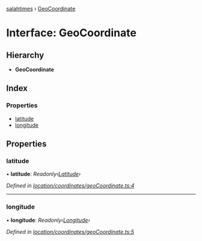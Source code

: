 [salahtimes](../README.md) › [GeoCoordinate](geocoordinate.md)

# Interface: GeoCoordinate

## Hierarchy

* **GeoCoordinate**

## Index

### Properties

* [latitude](geocoordinate.md#latitude)
* [longitude](geocoordinate.md#longitude)

## Properties

###  latitude

• **latitude**: *Readonly‹[Latitude](../README.md#latitude)›*

*Defined in [location/coordinates/geoCoordinate.ts:4](https://github.com/doniseferi/salahtimes/blob/9740421/src/location/coordinates/geoCoordinate.ts#L4)*

___

###  longitude

• **longitude**: *Readonly‹[Longitude](../README.md#longitude)›*

*Defined in [location/coordinates/geoCoordinate.ts:5](https://github.com/doniseferi/salahtimes/blob/9740421/src/location/coordinates/geoCoordinate.ts#L5)*
